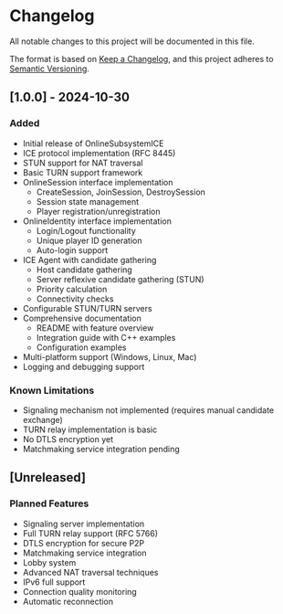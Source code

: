 # Changelog

All notable changes to this project will be documented in this file.

The format is based on [Keep a Changelog](https://keepachangelog.com/en/1.0.0/),
and this project adheres to [Semantic Versioning](https://semver.org/spec/v2.0.0.html).

## [1.0.0] - 2024-10-30

### Added
- Initial release of OnlineSubsystemICE
- ICE protocol implementation (RFC 8445)
- STUN support for NAT traversal
- Basic TURN support framework
- OnlineSession interface implementation
  - CreateSession, JoinSession, DestroySession
  - Session state management
  - Player registration/unregistration
- OnlineIdentity interface implementation
  - Login/Logout functionality
  - Unique player ID generation
  - Auto-login support
- ICE Agent with candidate gathering
  - Host candidate gathering
  - Server reflexive candidate gathering (STUN)
  - Priority calculation
  - Connectivity checks
- Configurable STUN/TURN servers
- Comprehensive documentation
  - README with feature overview
  - Integration guide with C++ examples
  - Configuration examples
- Multi-platform support (Windows, Linux, Mac)
- Logging and debugging support

### Known Limitations
- Signaling mechanism not implemented (requires manual candidate exchange)
- TURN relay implementation is basic
- No DTLS encryption yet
- Matchmaking service integration pending

## [Unreleased]

### Planned Features
- Signaling server implementation
- Full TURN relay support (RFC 5766)
- DTLS encryption for secure P2P
- Matchmaking service integration
- Lobby system
- Advanced NAT traversal techniques
- IPv6 full support
- Connection quality monitoring
- Automatic reconnection
